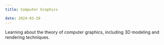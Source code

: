 ```yaml
---
title: Computer Graphics

date: 2024-03-29
---
```


Learning about the theory of computer graphics, including 3D modeling and rendering techniques.

